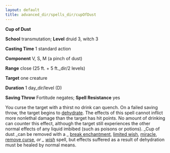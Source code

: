 ```yaml
---
layout: default
title: advanced_dir/spells_dir/cupOfDust
---
```

 **Cup of Dust**

**School** transmutation; **Level** druid 3, witch 3

**Casting Time** 1 standard action

**Component** V, S, M (a pinch of dust)

**Range** close (25 ft. + 5 ft._dir/2 levels)

**Target** one creature

**Duration** 1 day_dir/level (D)

**Saving Throw** Fortitude negates; **Spell Resistance** yes

You curse the target with a thirst no drink can quench. On a failed saving throw, the target begins to [dehydrate](../../environment#_starvation-and-thirst). The effects of this spell cannot inflict more nonlethal damage than the target has hit points. No amount of drinking can counter this effect, although the target still experiences the other normal effects of any liquid imbibed (such as poisons or potions). _Cup of dust _can be removed with a _ [break enchantment](../../spells_dir/breakEnchantment#_break-enchantment), [limited wish](../../spells_dir/limitedWish#_limited-wish), [miracle](../../spells_dir/miracle#_miracle), [remove curse](../../spells_dir/removeCurse#_remove-curse), _or _ [wish](../../spells_dir/wish#_wish)_ spell, but effects suffered as a result of dehydration must be healed by normal means.

